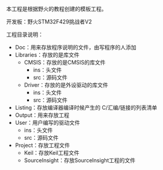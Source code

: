 本工程是根据野火的教程创建的模板工程。

开发板：野火STM32F429挑战者V2

工程目录说明：

- Doc：用来存放程序说明的文件，由写程序的人添加
- Libraries：存放的是库文件
  - CMSIS：存放的是CMSIS的库文件
    - ins：头文件
    - src：源码文件
  - Driver：存放的是外设驱动的库文件
    - ins：头文件
    - src：源码文件
- Listing：存放编译器编译时候产生的 C/汇编/链接的列表清单
- Output：用来存放工程
- User：用户编写的驱动文件
  - ins：头文件
  - src：源码文件
- Project：存放工程文件
  - Keil：存放Keil工程文件
  - SourceInsight：存放SourceInsight工程的文件